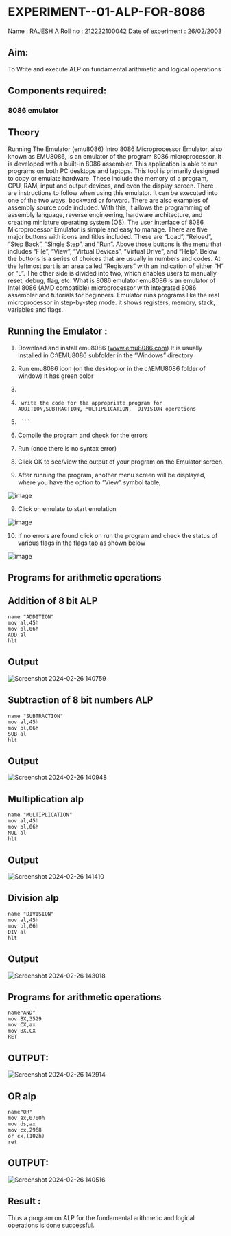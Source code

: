 # EXPERIMENT--01-ALP-FOR-8086
Name :  RAJESH A
Roll no : 212222100042
Date of experiment : 26/02/2003
## Aim:
To Write and execute ALP on fundamental arithmetic and logical operations
## Components required: 
### 8086  emulator 
## Theory 
Running The Emulator (emu8086) Intro 8086 Microprocessor Emulator, also known as EMU8086, is an emulator of the program 8086 microprocessor. It is developed with a built-in 8086 assembler. This application is able to run programs on both PC desktops and laptops. This tool is primarily designed to copy or emulate hardware. These include the memory of a program, CPU, RAM, input and output devices, and even the display screen. There are instructions to follow when using this emulator. It can be executed into one of the two ways: backward or forward. There are also examples of assembly source code included. With this, it allows the programming of assembly language, reverse engineering, hardware architecture, and creating miniature operating system (OS). The user interface of 8086 Microprocessor Emulator is simple and easy to manage. There are five major buttons with icons and titles included. These are “Load”, “Reload”, “Step Back”, “Single Step”, and “Run”. Above those buttons is the menu that includes “File”, “View”, “Virtual Devices”, “Virtual Drive”, and “Help”. Below the buttons is a series of choices that are usually in numbers and codes. At the leftmost part is an area called “Registers” with an indication of either “H” or “L”. The other side is divided into two, which enables users to manually reset, debug, flag, etc. What is 8086 emulator emu8086 is an emulator of Intel 8086 (AMD compatible) microprocessor with integrated 8086 assembler and tutorials for beginners. Emulator runs programs like the real microprocessor in step-by-step mode. it shows registers, memory, stack, variables and flags.


 ## Running the Emulator :
1.	Download and install emu8086 (www.emu8086.com) It is usually installed in C:\EMU8086 subfolder in the “Windows” directory
2.	  Run  emu8086 icon (on the desktop or in the c:\EMU8086 folder of window) It has green color 
 
 
3.	```
4.		write the code for the appropriate program for ADDITION,SUBTRACTION, MULTIPLICATION,  DIVISION operations
5.		```
6.	 Compile the program and check for the errors 
7.	Run (once there is no syntax error) 

8.	Click OK to see/view the output of your program on the Emulator screen. 


9.	After running the program, another menu screen will be displayed, where you have the option to “View” symbol table,


![image](https://user-images.githubusercontent.com/36288975/189273263-d65baae9-4b8f-4723-afb3-c0ffa4052b04.png)











9.	Click on emulate to start emulation 








![image](https://user-images.githubusercontent.com/36288975/189273273-9bb36ec1-e2e8-4892-8d35-37707332bfdc.png)








10.	If no errors are found click on run the program and check the status of various flags in the flags tab as shown below 






![image](https://user-images.githubusercontent.com/36288975/189273277-113a2a33-4a40-4ff8-95a5-ecd3a1f504fe.png)







## Programs for arithmetic  operations

## Addition  of 8 bit ALP 
```
name "ADDITION"
mov al,45h
mov bl,06h
ADD al
hlt
```
## Output  
 ![Screenshot 2024-02-26 140759](https://github.com/Rajeshanbu/EXPERIMENT--01-ALP-FOR-8086/assets/118924713/8eb8bfa2-ea90-4863-9dfe-b4314245a4de)

## Subtraction   of 8 bit numbers  ALP 
 ```
name "SUBTRACTION"
mov al,45h
mov bl,06h
SUB al
hlt
```
## Output  

![Screenshot 2024-02-26 140948](https://github.com/Rajeshanbu/EXPERIMENT--01-ALP-FOR-8086/assets/118924713/59eaba51-3c29-45c4-a84b-b042619d5d0d)

## Multiplication alp 
```
name "MULTIPLICATION"
mov al,45h
mov bl,06h
MUL al
hlt
```
 ## Output  

![Screenshot 2024-02-26 141410](https://github.com/Rajeshanbu/EXPERIMENT--01-ALP-FOR-8086/assets/118924713/abec38da-7db6-4fef-a064-4aac628f5dcc)


## Division alp 
```
name "DIVISION"
mov al,45h
mov bl,06h
DIV al
hlt
```
## Output

![Screenshot 2024-02-26 143018](https://github.com/Rajeshanbu/EXPERIMENT--01-ALP-FOR-8086/assets/118924713/70ba383d-8351-4e7d-bed5-4a021c98b13e)


## Programs for arithmetic  operations
```
name"AND"
mov BX,3529
mov CX,ax
mov BX,CX
RET
```
## OUTPUT:
![Screenshot 2024-02-26 142914](https://github.com/Rajeshanbu/EXPERIMENT--01-ALP-FOR-8086/assets/118924713/99d70241-3dd5-4afc-b96a-9128ec12c042)


## OR alp
```
name"OR"
mov ax,0700h
mov ds,ax
mov cx,2968
or cx,(102h)
ret
```
## OUTPUT:
![Screenshot 2024-02-26 140516](https://github.com/Rajeshanbu/EXPERIMENT--01-ALP-FOR-8086/assets/118924713/de15cc4b-ba09-42f4-8656-38c16fe536e6)


## Result :
 Thus a program on ALP for the fundamental arithmetic and 
 logical operations is done successful.








